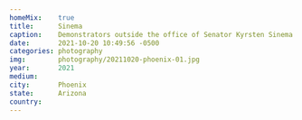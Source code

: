 ```yaml
---
homeMix:	true
title:  	Sinema
caption:	Demonstrators outside the office of Senator Kyrsten Sinema hold a cutout of her head
date:   	2021-10-20 10:49:56 -0500
categories: photography
img:		photography/20211020-phoenix-01.jpg
year:		2021
medium:
city:		Phoenix
state:		Arizona
country:
---
```

